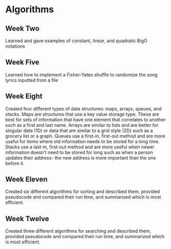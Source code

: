 # Algorithms

## Week Two

Learned and gave examples of constant, linear, and quadratic BigO notations


## Week Five

Learned how to implement a Fisher-Yates shuffle to randomize the song lyrics inputted from a file

## Week Eight

Created four different types of data structures: maps, arrays, queues, and stacks. Maps are structures that use a key value storage type. These are best for sets of information that have one element that correlates to another such as a first and last name. Arrays are similar to lists and are better for singular data (1D) or data that are similar to a grid style (2D) such as a grocery list or a graph. Queues use a first-in, first-out method and are more useful for items where old information needs to be stored for a long time. Stacks use a last-in, first-out method and are more useful when newer information doesn't need to be stored for long such as when a person updates their address- the new address is more important than the one before it.

## Week Eleven

Created six different algorithms for sorting and described them, provided pseudocode and compared their run time, and summarized which is most efficient.

## Week Twelve

Created three different algorithms for searching and described them, provided pseudocode and compared their run time, and summarized which is most efficient.
